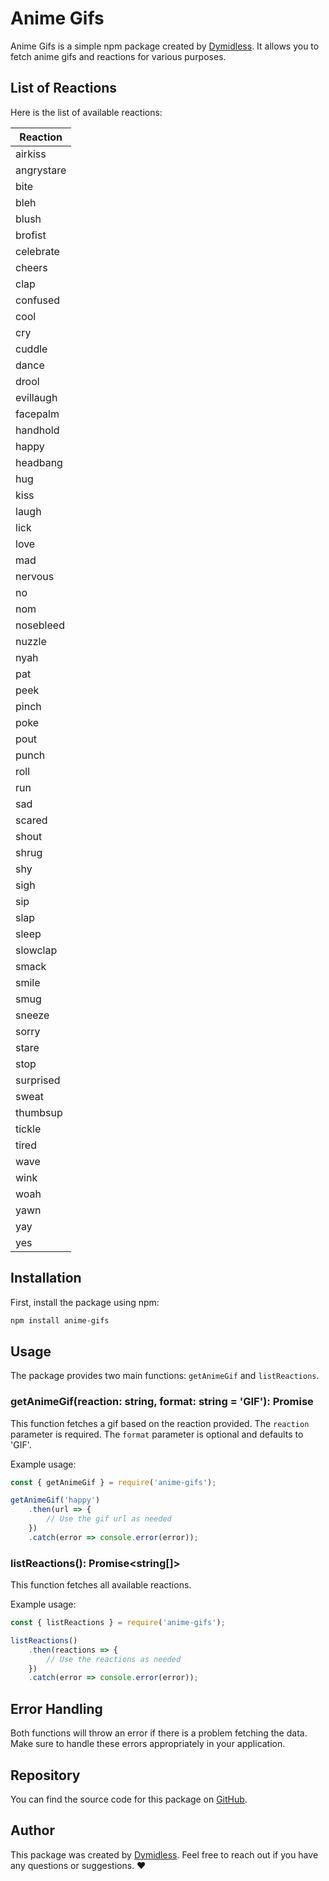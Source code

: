 # Anime Gifs

Anime Gifs is a simple npm package created by [Dymidless](https://github.com/dymidless). It allows you to fetch anime gifs and reactions for various purposes.

## List of Reactions

Here is the list of available reactions:

| Reaction |
| -------- |
| airkiss |
| angrystare |
| bite |
| bleh |
| blush |
| brofist |
| celebrate |
| cheers |
| clap |
| confused |
| cool |
| cry |
| cuddle |
| dance |
| drool |
| evillaugh |
| facepalm |
| handhold |
| happy |
| headbang |
| hug |
| kiss |
| laugh |
| lick |
| love |
| mad |
| nervous |
| no |
| nom |
| nosebleed |
| nuzzle |
| nyah |
| pat |
| peek |
| pinch |
| poke |
| pout |
| punch |
| roll |
| run |
| sad |
| scared |
| shout |
| shrug |
| shy |
| sigh |
| sip |
| slap |
| sleep |
| slowclap |
| smack |
| smile |
| smug |
| sneeze |
| sorry |
| stare |
| stop |
| surprised |
| sweat |
| thumbsup |
| tickle |
| tired |
| wave |
| wink |
| woah |
| yawn |
| yay |
| yes |

## Installation

First, install the package using npm:

```bash
npm install anime-gifs
```

## Usage

The package provides two main functions: `getAnimeGif` and `listReactions`.

### getAnimeGif(reaction: string, format: string = 'GIF'): Promise<string>

This function fetches a gif based on the reaction provided. The `reaction` parameter is required. The `format` parameter is optional and defaults to 'GIF'.

Example usage:

```javascript
const { getAnimeGif } = require('anime-gifs');

getAnimeGif('happy')
    .then(url => {
        // Use the gif url as needed
    })
    .catch(error => console.error(error));
```

### listReactions(): Promise<string[]>

This function fetches all available reactions.

Example usage:

```javascript
const { listReactions } = require('anime-gifs');

listReactions()
    .then(reactions => {
        // Use the reactions as needed
    })
    .catch(error => console.error(error));
```

## Error Handling

Both functions will throw an error if there is a problem fetching the data. Make sure to handle these errors appropriately in your application.

## Repository

You can find the source code for this package on [GitHub](https://github.com/dymidless/anime-gifs).

## Author

This package was created by [Dymidless](https://github.com/dymidless). Feel free to reach out if you have any questions or suggestions. ❤️
